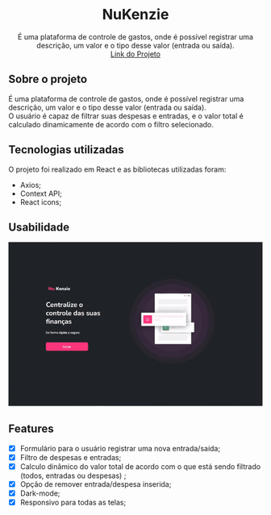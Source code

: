 <!-- PROJECT LOGO -->
<br />
<div align="center">

<h1 align="center">NuKenzie</h1>

  <p align="center">
    É uma plataforma de controle de gastos, onde é possível registrar uma descrição, um valor e o tipo desse valor (entrada ou saída).
    <br />
  <a href="https://nu-kenzie-guiwustro.vercel.app/"> Link do Projeto
  </a>
  </p>
</div>

<!-- ABOUT THE PROJECT -->

## Sobre o projeto

É uma plataforma de controle de gastos, onde é possível registrar uma descrição,
um valor e o tipo desse valor (entrada ou saída). <br /> O usuário é capaz de
filtrar suas despesas e entradas, e o valor total é calculado dinamicamente de
acordo com o filtro selecionado.

## Tecnologias utilizadas

O projeto foi realizado em React e as bibliotecas utilizadas foram:

- Axios;
- Context API;
- React icons;

<!-- USAGE EXAMPLES -->

## Usabilidade

<div align="center">
<img src="screenshots/nu-kenzie.gif">
</div>
<!-- ROADMAP -->

## Features

- [x] Formulário para o usuário registrar uma nova entrada/saída;
- [x] Filtro de despesas e entradas;
- [x] Calculo dinâmico do valor total de acordo com o que está sendo filtrado
      (todos, entradas ou despesas) ;
- [x] Opção de remover entrada/despesa inserida;
- [x] Dark-mode;
- [x] Responsivo para todas as telas;
